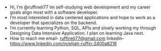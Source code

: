 - Hi, I’m @ruffineli77 Im self-studying web development and my career goals align most with a software developer.
- I’m most interested in data centered applications and hope to work as a developer that specializes on the backend.
- I’m currently learning Python, SQL, APIs and slowly working my through Designing Data Intensive Application. I plan on learning Java next.
- How to reach me email- ruffineli77@gmail.com linkedin- https://www.linkedin.com/in/elijah-ruffin-2400a8216

<!---
ruffineli77/ruffineli77 is a ✨ special ✨ repository because its `README.md` (this file) appears on your GitHub profile.
You can click the Preview link to take a look at your changes.
--->
